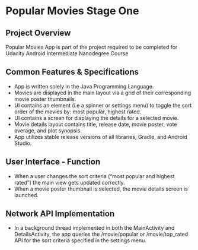# Popular Movies Stage One

## Project Overview
Popular Movies App is part of the project required to be completed for Udacity Android Intermediate Nanodegree Course

## Common Features & Specifications

- App is written solely in the Java Programming Language.
- Movies are displayed in the main layout via a grid of their corresponding movie poster thumbnails.
- UI contains an element (i.e a spinner or settings menu) to toggle the sort order of the movies by: most popular, highest rated.
- UI contains a screen for displaying the details for a selected movie.
- Movie details layout contains title, release date, movie poster, vote average, and plot synopsis.
- App utilizes stable release versions of all libraries, Gradle, and Android Studio.

## User Interface - Function
- When a user changes the sort criteria (“most popular and highest rated”) the main view gets updated correctly.
- When a movie poster thumbnail is selected, the movie details screen is launched.

## Network API Implementation 
- In a background thread implemented in both the MainActivity and DetailsActivity, the app queries the /movie/popular or /movie/top_rated API for the sort criteria specified in the settings menu.
